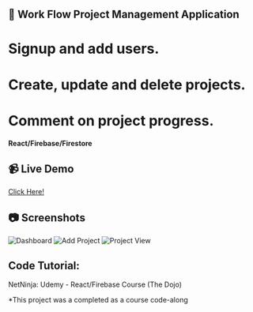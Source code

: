 ## :ocean: Work Flow Project Management Application
# Signup and add users.
# Create, update and delete projects.
# Comment on project progress.
#### React/Firebase/Firestore

## :video_camera: Live Demo
<a href="https://financetracker-f047d.web.app/">Click Here!</a>

## :camera: Screenshots
![Dashboard]()
![Add Project]()
![Project View]()

## Code Tutorial: 
NetNinja: Udemy - React/Firebase Course (The Dojo)

*This project was a completed as a course code-along
